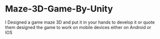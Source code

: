 # Maze-3D-Game-By-Unity
I Designed a game  maze 3D and put it in your hands to develop it or quote them designed the game to work on mobile devices either on Android or IOS
